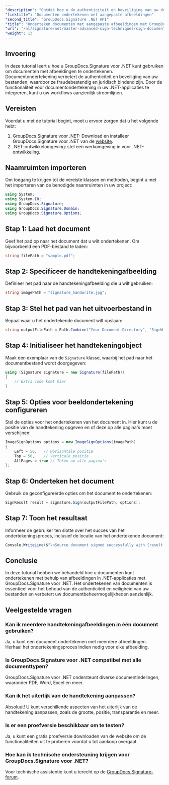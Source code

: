 ```yaml
---
"description": "Ontdek hoe u de authenticiteit en beveiliging van uw documenten kunt verbeteren door ze te ondertekenen met aangepaste afbeeldingen met GroupDocs.Signature voor .NET. Deze stapsgewijze tutorial behandelt alles, van het laden van een document."
"linktitle": "Documenten ondertekenen met aangepaste afbeeldingen"
"second_title": "GroupDocs.Signature .NET API"
"title": "Onderteken documenten met aangepaste afbeeldingen met GroupDocs.Signature"
"url": "/nl/signature/net/master-advanced-sign-techniques/sign-documents-with-custom-image/"
"weight": 13
---
```


## Invoering

In deze tutorial leert u hoe u GroupDocs.Signature voor .NET kunt gebruiken om documenten met afbeeldingen te ondertekenen. Documentondertekening verbetert de authenticiteit en beveiliging van uw bestanden, waardoor ze fraudebestendig en juridisch bindend zijn. Door de functionaliteit voor documentondertekening in uw .NET-applicaties te integreren, kunt u uw workflows aanzienlijk stroomlijnen.

## Vereisten

Voordat u met de tutorial begint, moet u ervoor zorgen dat u het volgende hebt:

1. GroupDocs.Signature voor .NET: Download en installeer GroupDocs.Signature voor .NET van de [website](https://releases.groupdocs.com/signature/net/).
2. .NET-ontwikkelomgeving: stel een werkomgeving in voor .NET-ontwikkeling.

## Naamruimten importeren

Om toegang te krijgen tot de vereiste klassen en methoden, begint u met het importeren van de benodigde naamruimten in uw project:

```csharp
using System;
using System.IO;
using GroupDocs.Signature;
using GroupDocs.Signature.Domain;
using GroupDocs.Signature.Options;
```

## Stap 1: Laad het document

Geef het pad op naar het document dat u wilt ondertekenen. Om bijvoorbeeld een PDF-bestand te laden:

```csharp
string filePath = "sample.pdf";
```

## Stap 2: Specificeer de handtekeningafbeelding

Definieer het pad naar de handtekeningafbeelding die u wilt gebruiken:

```csharp
string imagePath = "signature_handwrite.jpg";
```

## Stap 3: Stel het pad van het uitvoerbestand in

Bepaal waar u het ondertekende document wilt opslaan:

```csharp
string outputFilePath = Path.Combine("Your Document Directory", "SignWithImage", "SignedDocument.pdf");
```

## Stap 4: Initialiseer het handtekeningobject

Maak een exemplaar van de `Signature` klasse, waarbij het pad naar het documentbestand wordt doorgegeven:

```csharp
using (Signature signature = new Signature(filePath))
{
    // Extra code komt hier
}
```

## Stap 5: Opties voor beeldondertekening configureren

Stel de opties voor het ondertekenen van het document in. Hier kunt u de positie van de handtekening opgeven en of deze op alle pagina's moet verschijnen:

```csharp
ImageSignOptions options = new ImageSignOptions(imagePath)
{
    Left = 50,   // Horizontale positie
    Top = 50,    // Verticale positie
    AllPages = true // Teken op alle pagina's
};
```

## Stap 6: Onderteken het document

Gebruik de geconfigureerde opties om het document te ondertekenen:

```csharp
SignResult result = signature.Sign(outputFilePath, options);
```

## Stap 7: Toon het resultaat

Informeer de gebruiker ten slotte over het succes van het ondertekeningsproces, inclusief de locatie van het ondertekende document:

```csharp
Console.WriteLine($"\nSource document signed successfully with {result.Succeeded.Count} signature(s).\nFile saved at {outputFilePath}.");
```

## Conclusie

In deze tutorial hebben we behandeld hoe u documenten kunt ondertekenen met behulp van afbeeldingen in .NET-applicaties met GroupDocs.Signature voor .NET. Het ondertekenen van documenten is essentieel voor het behoud van de authenticiteit en veiligheid van uw bestanden en verbetert uw documentbeheermogelijkheden aanzienlijk.

## Veelgestelde vragen

### Kan ik meerdere handtekeningafbeeldingen in één document gebruiken?

Ja, u kunt een document ondertekenen met meerdere afbeeldingen. Herhaal het ondertekeningsproces indien nodig voor elke afbeelding.

### Is GroupDocs.Signature voor .NET compatibel met alle documenttypen?

GroupDocs.Signature voor .NET ondersteunt diverse documentindelingen, waaronder PDF, Word, Excel en meer.

### Kan ik het uiterlijk van de handtekening aanpassen?

Absoluut! U kunt verschillende aspecten van het uiterlijk van de handtekening aanpassen, zoals de grootte, positie, transparantie en meer.

### Is er een proefversie beschikbaar om te testen?

Ja, u kunt een gratis proefversie downloaden van de website om de functionaliteiten uit te proberen voordat u tot aankoop overgaat.

### Hoe kan ik technische ondersteuning krijgen voor GroupDocs.Signature voor .NET?

Voor technische assistentie kunt u terecht op de [GroupDocs.Signature-forum](https://forum.groupdocs.com/c/signature/13).